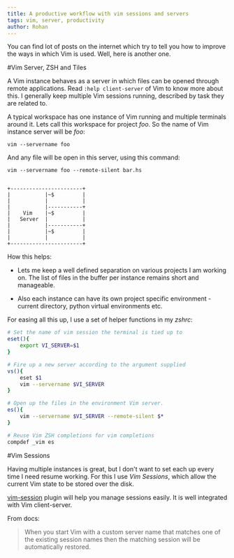 ```yaml
---
title: A productive workflow with vim sessions and servers
tags: vim, server, productivity
author: Rohan
---
```


You can find lot of posts on the internet which try to tell you how to improve
the ways in which Vim is used. Well, here is another one.

#Vim Server, ZSH and Tiles

A Vim instance behaves as a server in which files can be opened through remote
applications. Read `:help client-server` of Vim to know more about this. I
generally keep multiple Vim sessions running, described by task they are related
to.

A typical workspace has one instance of Vim running and multiple terminals
around it.  Lets call this workspace for project *foo*. So the name of Vim
instance server will be *foo*:

    vim --servername foo

And any file will be open in this server, using this command:

    vim --servername foo --remote-silent bar.hs


    +-----------------------+
    |           |~$         |
    |           |           |
    |           |-----------+
    |    Vim    |~$         |
    |   Server  |           |
    |           |-----------+
    |           |~$         |
    |           |           |
    +-----------------------+


How this helps:

 - Lets me keep a well defined separation on various projects I am working on.
   The list of files in the buffer per instance remains short and manageable.

 - Also each instance can have its own project specific environment - current
   directory, python virtual environments etc.

For easing all this up, I use a set of helper functions in my *zshrc*:

```bash
# Set the name of vim session the terminal is tied up to
eset(){
    export VI_SERVER=$1
}

# Fire up a new server according to the argument supplied
vs(){
    eset $1
    vim --servername $VI_SERVER
}

# Open up the files in the environment Vim server.
es(){
    vim --servername $VI_SERVER --remote-silent $*
}

# Reuse Vim ZSH completions for vim completions
compdef _vim es

```

#Vim Sessions

Having multiple instances is great, but I don't want to set each up every time I
need resume working. For this I use *Vim Sessions*, which allow the current Vim
state to be stored over the disk.

[vim-session][vim-session] plugin will help you manage sessions easily. It is
well integrated with Vim client-server.

From docs:

> When you start Vim with a custom server name that matches one of the existing
> session names then the matching session will be automatically restored.

[vim-session]: https://github.com/xolox/vim-session
[zshrc]: https://github.com/crodjer/vimfiles
[vimconfig]: https://github.com/crodjer/configs/blob/master/zshrc
